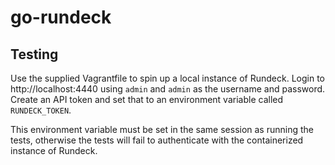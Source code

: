 # go-rundeck

## Testing
Use the supplied Vagrantfile to spin up a local instance of Rundeck.  Login to http://localhost:4440 using `admin` and `admin` as the username and password.  Create an API token and set that to an environment variable called `RUNDECK_TOKEN`.

This environment variable must be set in the same session as running the tests, otherwise the tests will fail to authenticate with the containerized instance of Rundeck.
